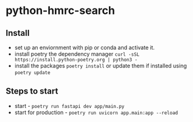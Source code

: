 # python-hmrc-search

## Install

- set up an enviornment with pip or conda and activate it.
- install poetry the dependency manager `curl -sSL https://install.python-poetry.org | python3 -`
- install the packages `poetry install` or update them if installed using `poetry update`

## Steps to start

- start - `poetry run fastapi dev app/main.py`
- start for production - `poetry run uvicorn app.main:app --reload`
